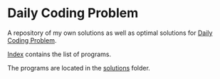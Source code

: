 # Daily Coding Problem
A repository of my own solutions as well as optimal solutions for [Daily Coding Problem](https://www.dailycodingproblem.com/).

[Index](./index.md) contains the list of programs.

The programs are located in the [solutions](./solutions) folder.
